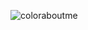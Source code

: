 ![coloraboutme](https://user-images.githubusercontent.com/50078845/130334925-105fa360-837a-4183-8e57-19e229c1d293.png)

